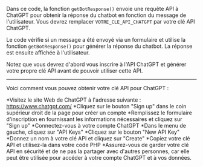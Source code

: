 Dans ce code, la fonction `getBotResponse()` envoie une requête API à ChatGPT pour obtenir la réponse du chatbot en fonction du message de l'utilisateur. 
Vous devrez remplacer `VOTRE_CLE_API_CHATGPT` par votre clé API ChatGPT.

Le code vérifie si un message a été envoyé via un formulaire et utilise la fonction `getBotResponse()` pour générer la réponse du chatbot. 
La réponse est ensuite affichée à l'utilisateur.

Notez que vous devrez d'abord vous inscrire à l'API ChatGPT et générer votre propre clé API avant de pouvoir utiliser cette API.

----------------

Voici comment vous pouvez obtenir votre clé API pour ChatGPT :

*Visitez le site Web de ChatGPT à l'adresse suivante : https://www.chatgpt.com/
*Cliquez sur le bouton "Sign up" dans le coin supérieur droit de la page pour créer un compte
*Remplissez le formulaire d'inscription en fournissant les informations nécessaires et cliquez sur "Sign up"
*Connectez-vous à votre compte ChatGPT
*Dans le menu de gauche, cliquez sur "API Keys"
*Cliquez sur le bouton "New API Key"
*Donnez un nom à votre clé API et cliquez sur "Create"
*Copiez votre clé API et utilisez-la dans votre code PHP
*Assurez-vous de garder votre clé API en sécurité et de ne pas la partager avec d'autres personnes, car elle peut être utilisée pour accéder à votre compte ChatGPT et à vos données.

